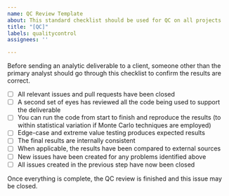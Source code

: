 ```yaml
---
name: QC Review Template
about: This standard checklist should be used for QC on all projects
title: "[QC]"
labels: qualitycontrol
assignees: ''

---
```


Before sending an analytic deliverable to a client, someone other than the primary analyst should go through this checklist to confirm the results are correct.

- [ ] All relevant issues and pull requests have been closed
- [ ] A second set of eyes has reviewed all the code being used to support the deliverable
- [ ] You can run the code from start to finish and reproduce the results (to within statistical variation if Monte Carlo techniques are employed)
- [ ] Edge-case and extreme value testing produces expected results
- [ ] The final results are internally consistent
- [ ] When applicable, the results have been compared to external sources
- [ ] New issues have been created for any problems identified above
- [ ] All issues created in the previous step have now been closed

Once everything is complete, the QC review is finished and this issue may be closed.
